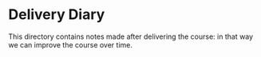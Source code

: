 # Delivery Diary

This directory contains notes made after delivering the course: in that way we can improve the course over time.